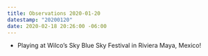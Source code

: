 ```yaml
---
title: Observations 2020-01-20
datestamp: "20200120"
date: 2020-02-18 20:26:00 -06:00
---
```


- Playing at Wilco’s Sky Blue Sky Festival in Riviera Maya, Mexico!
